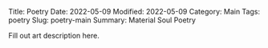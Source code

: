 Title: Poetry
Date: 2022-05-09
Modified: 2022-05-09
Category: Main
Tags: poetry
Slug: poetry-main
Summary: Material Soul Poetry

Fill out art description here.

